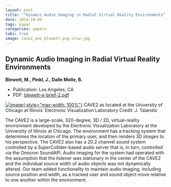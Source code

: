 ```yaml
---
layout: post
title: '"Dynamic Audio Imaging in Radial Virtual Reality Environments"'
date: 2014-10-09
tags: paper
categories: papers
tabs: true
image: cave2_aes_blewett.png-srcw.jpg
---
```


## Dynamic Audio Imaging in Radial Virtual Reality Environments
**Blewett, M., Pinkl, J., Dalle Molle, B.**
- Publication: Los Angeles, CA
- PDF: [blewett-e-brief-2.pdf](/documents/blewett-e-brief-2.pdf)


[![image](https://www.evl.uic.edu/output/originals/cave2_aes_blewett.png-srcw.jpg){:style="max-width: 100%"}](https://www.evl.uic.edu/output/originals/cave2_aes_blewett.png-srcw.jpg)
CAVE2 as located at the University of Chicago at Illinois&rsquo; Electronic Visualization Laboratory
Credit: J. Talandis

The CAVE2 is a large-scale, 320-degree, 3D / 2D, virtual-reality environment developed by the Electronic Visualization Laboratory at the University of Illinois at Chicago. The environment has a tracking system that determines the location of the primary user, and then renders 3D images to his perspective. The CAVE2 also has a 20.2 channel sound system controlled by a SuperCollider-based audio server that is, in turn, controlled via the Omicron SoundAPI. Audio imaging for the system had operated with the assumption that the listener was stationary in the center of the CAVE2 and the individual source width of audio objects was not dynamically altered. Our team added functionality to maintain audio imaging, including source position and width, as a tracked user and sound object move relative to one another within the environment.